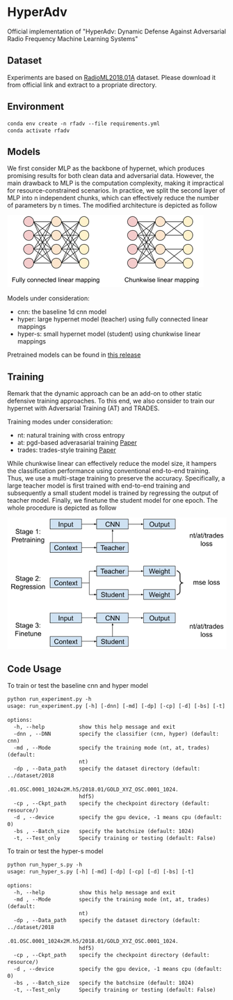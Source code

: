 # HyperAdv
Official implementation of "HyperAdv: Dynamic Defense Against Adversarial Radio Frequency Machine Learning Systems"

## Dataset

Experiments are based on [RadioML2018.01A](https://www.deepsig.ai/datasets/) dataset. Please download it from official link and extract to a propriate directory.

## Environment

```
conda env create -n rfadv --file requirements.yml
conda activate rfadv
```

## Models

We first consider MLP as the backbone of hypernet, which produces promising results for both clean data and adversarial data. However, the main drawback to MLP is the computation complexity, making it impractical for resource-constrained scenarios. In practice, we split the second layer of MLP into n independent chunks, which can effectively reduce the number of parameters by n times. The modified architecture is depicted as follow

![chunkwiselinear](./misc/chunkwise.png)

Models under consideration:

- cnn: the baseline 1d cnn model 
- hyper: large hypernet model (teacher) using fully connected linear mappings
- hyper-s: small hypernet model (student) using chunkwise linear mappings

Pretrained models can be found in [this release](https://github.com/Restuccia-Group/HyperAdv/releases/tag/pretrained-models-v1.0.0)

## Training

Remark that the dynamic approach can be an add-on to other static defensive training approaches. To this end, we also consider to train our hypernet with Adversarial Training (AT) and TRADES. 

Training modes under consideration:

- nt: natural training with cross entropy
- at: pgd-based adverasarial training [Paper](https://arxiv.org/pdf/1706.06083)
- trades: trades-style training [Paper](http://proceedings.mlr.press/v97/zhang19p/zhang19p-supp.pdf)

While chunkwise linear can effectively reduce the model size, it hampers the classification performance using conventional end-to-end training. Thus, we use a multi-stage training to preserve the accuracy. Specifically, a large teacher model is first trained with end-to-end training and subsequently a small student model is trained by regressing the output of teacher model. Finally, we finetune the student model for one epoch. The whole procedure is depicted as follow

![multistage](./misc/multi-stage.png)

## Code Usage

To train or test the baseline cnn and hyper model

```
python run_experiment.py -h
usage: run_experiment.py [-h] [-dnn] [-md] [-dp] [-cp] [-d] [-bs] [-t]

options:
  -h, --help           show this help message and exit
  -dnn , --DNN         specify the classifier (cnn, hyper) (default: cnn)
  -md , --Mode         specify the training mode (nt, at, trades) (default:
                       nt)
  -dp , --Data_path    specify the dataset directory (default: ../dataset/2018
                       .01.OSC.0001_1024x2M.h5/2018.01/GOLD_XYZ_OSC.0001_1024.
                       hdf5)
  -cp , --Ckpt_path    specify the checkpoint directory (default: resource/)
  -d , --device        specify the gpu device, -1 means cpu (default: 0)
  -bs , --Batch_size   specify the batchsize (default: 1024)
  -t, --Test_only      Specify training or testing (default: False)
```

To train or test the hyper-s model

```
python run_hyper_s.py -h
usage: run_hyper_s.py [-h] [-md] [-dp] [-cp] [-d] [-bs] [-t]

options:
  -h, --help           show this help message and exit
  -md , --Mode         specify the training mode (nt, at, trades) (default:
                       nt)
  -dp , --Data_path    specify the dataset directory (default: ../dataset/2018
                       .01.OSC.0001_1024x2M.h5/2018.01/GOLD_XYZ_OSC.0001_1024.
                       hdf5)
  -cp , --Ckpt_path    specify the checkpoint directory (default: resource/)
  -d , --device        specify the gpu device, -1 means cpu (default: 0)
  -bs , --Batch_size   specify the batchsize (default: 1024)
  -t, --Test_only      Specify training or testing (default: False)
```